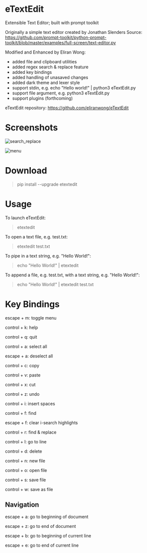 # eTextEdit
Extensible Text Editor; built with prompt toolkit

Originally a simple text editor created by Jonathan Slenders
Source: https://github.com/prompt-toolkit/python-prompt-toolkit/blob/master/examples/full-screen/text-editor.py

Modified and Enhanced by Eliran Wong:
* added file and clipboard utilities
* added regex search & replace feature
* added key bindings
* added handling of unasaved changes
* added dark theme and lexer style
* support stdin, e.g. echo "Hello world!" | python3 eTextEdit.py
* support file argument, e.g. python3 eTextEdit.py <filename>
* support plugins (forthcoming)

eTextEdit repository:
https://github.com/eliranwong/eTextEdit

# Screenshots

![search_replace](https://github.com/eliranwong/eTextEdit/assets/25262722/c7a564ce-2e3c-4913-8210-52e259545044?raw=True)

![menu](https://github.com/eliranwong/eTextEdit/assets/25262722/7703f138-e56e-4c6f-84fc-4abe768f161a?raw=True)

# Download

> pip install --upgrade etextedit

# Usage

To launch eTextEdit:

> etextedit

To open a text file, e.g. test.txt:

> etextedit test.txt

To pipe in a text string, e.g. "Hello World!":

> echo "Hello World!" | etextedit

To append a file, e.g. test.txt, with a text string, e.g. "Hello World!":

> echo "Hello World!" | etextedit test.txt

# Key Bindings

escape + m: toggle menu

control + k: help

control + q: quit

control + a: select all

escape + a: deselect all

control + c: copy

control + v: paste

control + x: cut

control + z: undo

control + i: insert spaces

control + f: find

escape + f: clear i-search highlights

control + r: find & replace

control + l: go to line

control + d: delete

control + n: new file

control + o: open file

control + s: save file

control + w: save as file

## Navigation

escape + a: go to beginning of document

escape + z: go to end of document

escape + b: go to beginning of current line

escape + e: go to end of current line
